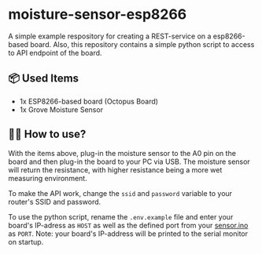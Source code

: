 # moisture-sensor-esp8266

A simple example respository for creating a REST-service on a esp8266-based board.
Also, this repository contains a simple python script to access to API endpoint of the board.

## 📦 Used Items

-   1x ESP8266-based board (Octopus Board)
-   1x Grove Moisture Sensor

## 💁‍♂️ How to use?

With the items above, plug-in the moisture sensor to the A0 pin on the board and then plug-in the board to your PC via USB.
The moisture sensor will return the resistance, with higher resistance being a more wet measuring environment.

To make the API work, change the `ssid` and `password` variable to your router's SSID and password.

To use the python script, rename the `.env.example` file and enter your board's IP-adress as `HOST` as well as the defined port from your <a href="/sensor.ino">sensor.ino</a> as `PORT`. Note: your board's IP-address will be printed to the serial monitor on startup.
